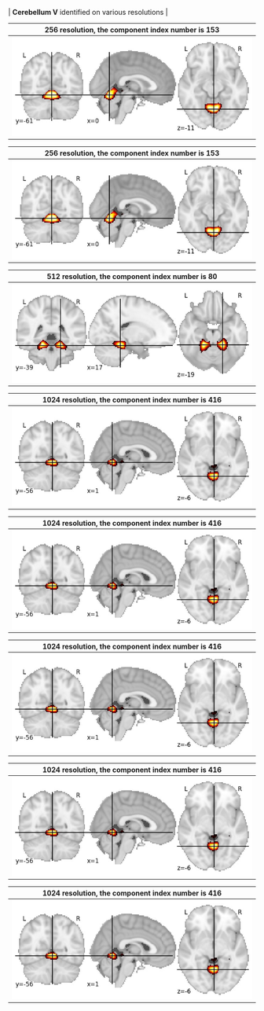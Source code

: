 


| **Cerebellum V** identified on various resolutions |

| 256 resolution, the component index number is 153|  
|:---:|  
| ![Component 256](../256/final/153.jpg "From component 256: Cerebellum V") |

| 256 resolution, the component index number is 153|  
|:---:|  
| ![Component 256](../256/final/153.jpg "From component 256: Cerebellum V") |

| 512 resolution, the component index number is 80|  
|:---:|  
| ![Component 512](../512/final/80.jpg "From component 512: Cerebellum V") |

| 1024 resolution, the component index number is 416|  
|:---:|  
| ![Component 1024](../1024/final/416.jpg "From component 1024: Cerebellum V") |

| 1024 resolution, the component index number is 416|  
|:---:|  
| ![Component 1024](../1024/final/416.jpg "From component 1024: Cerebellum V") |

| 1024 resolution, the component index number is 416|  
|:---:|  
| ![Component 1024](../1024/final/416.jpg "From component 1024: Cerebellum V") |

| 1024 resolution, the component index number is 416|  
|:---:|  
| ![Component 1024](../1024/final/416.jpg "From component 1024: Cerebellum V") |

| 1024 resolution, the component index number is 416|  
|:---:|  
| ![Component 1024](../1024/final/416.jpg "From component 1024: Cerebellum V") |